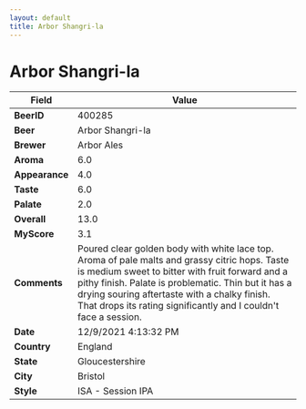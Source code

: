 ```yaml
---
layout: default
title: Arbor Shangri-la
---
```


# Arbor Shangri-la

| Field         | Value     |
|---------------|-----------|
| **BeerID** | 400285 |
| **Beer** | Arbor Shangri-la |
| **Brewer** | Arbor Ales |
| **Aroma** | 6.0 |
| **Appearance** | 4.0 |
| **Taste** | 6.0 |
| **Palate** | 2.0 |
| **Overall** | 13.0 |
| **MyScore** | 3.1 |
| **Comments** | Poured clear golden body with white lace top. Aroma of pale malts and grassy citric hops. Taste is medium sweet to bitter with fruit forward and a pithy finish. Palate is problematic. Thin but it has a drying souring aftertaste with a chalky finish. That drops its rating significantly and I couldn't face a session. |
| **Date** | 12/9/2021 4:13:32 PM |
| **Country** | England |
| **State** | Gloucestershire |
| **City** | Bristol |
| **Style** | ISA - Session IPA |
